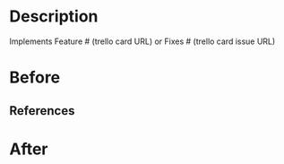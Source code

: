 
# Description


Implements Feature # (trello card URL) or
Fixes # (trello card issue URL)

# Before


## References

# After